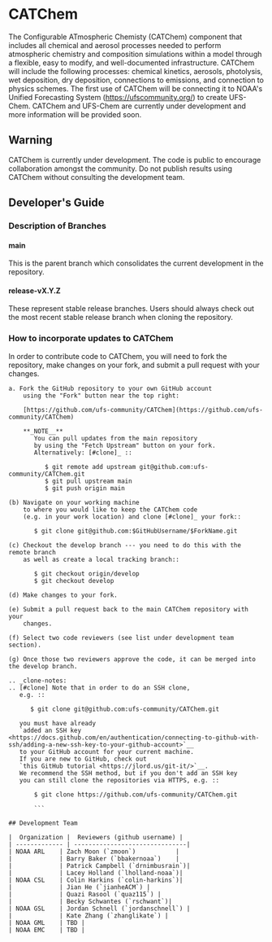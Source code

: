 # CATChem

The Configurable ATmospheric Chemisty (CATChem) component that includes all chemical and aerosol processes needed to perform
atmospheric chemistry and composition simulations within a model through a
flexible, easy to modify, and well-documented infrastructure. CATChem will
include the following processes: chemical kinetics, aerosols, photolysis,
wet deposition, dry deposition, connections to emissions, and connection to
physics schemes. The first use of CATChem will be connecting it to NOAA's
Unified Forecasting System (https://ufscommunity.org/) to create UFS-Chem. CATChem and UFS-Chem are
currently under development and more information will be provided soon.

## Warning
CATChem is currently under development. The code is public to
encourage collaboration amongst the community. Do not publish results using
CATChem without consulting the development team.


## Developer's Guide

### Description of Branches

#### main
This is the parent branch which
consolidates the current development in the repository.

#### release-vX.Y.Z
These represent stable release branches.
Users should always check out the most recent stable release branch
when cloning the repository.

### How to incorporate updates to CATChem

In order to contribute code to CATChem, you will need to fork the
repository, make changes on your fork, and submit a pull request with your
changes.
```
a. Fork the GitHub repository to your own GitHub account
    using the "Fork" button near the top right:

    [https://github.com/ufs-community/CATChem](https://github.com/ufs-community/CATChem)

    **_NOTE__**
       You can pull updates from the main repository
       by using the "Fetch Upstream" button on your fork.
       Alternatively: [#clone]_ ::

          $ git remote add upstream git@github.com:ufs-community/CATChem.git
          $ git pull upstream main
          $ git push origin main

(b) Navigate on your working machine
    to where you would like to keep the CATChem code
    (e.g. in your work location) and clone [#clone]_ your fork::

       $ git clone git@github.com:$GitHubUsername/$ForkName.git

(c) Checkout the develop branch --- you need to do this with the remote branch
    as well as create a local tracking branch::

       $ git checkout origin/develop
       $ git checkout develop

(d) Make changes to your fork.

(e) Submit a pull request back to the main CATChem repository with your
    changes.

(f) Select two code reviewers (see list under development team section).

(g) Once those two reviewers approve the code, it can be merged into the develop branch.

.. _clone-notes:
.. [#clone] Note that in order to do an SSH clone,
   e.g. ::

      $ git clone git@github.com:ufs-community/CATChem.git

   you must have already
   `added an SSH key <https://docs.github.com/en/authentication/connecting-to-github-with-ssh/adding-a-new-ssh-key-to-your-github-account>`__
   to your GitHub account for your current machine.
   If you are new to GitHub, check out
   `this GitHub tutorial <https://jlord.us/git-it/>`__.
   We recommend the SSH method, but if you don't add an SSH key
   you can still clone the repositories via HTTPS, e.g. ::

       $ git clone https://github.com/ufs-community/CATChem.git

       ```

## Development Team

|  Organization |  Reviewers (github username) |
| ------------- | -------------------------------|
| NOAA ARL    | Zach Moon (`zmoon`)           |
|             | Barry Baker (`bbakernoaa`)    |
|             | Patrick Campbell (`drnimbusrain`)|
|             | Lacey Holland (`lholland-noaa`)|
| NOAA CSL    | Colin Harkins (`colin-harkins`)|
|             | Jian He (`jianheACM`) |
|             | Quazi Rasool (`quaz115`) |
|             | Becky Schwantes (`rschwant`)|  
| NOAA GSL    | Jordan Schnell (`jordanschnell`) |
|             | Kate Zhang (`zhanglikate`) |
| NOAA GML    | TBD |
| NOAA EMC    | TBD |
